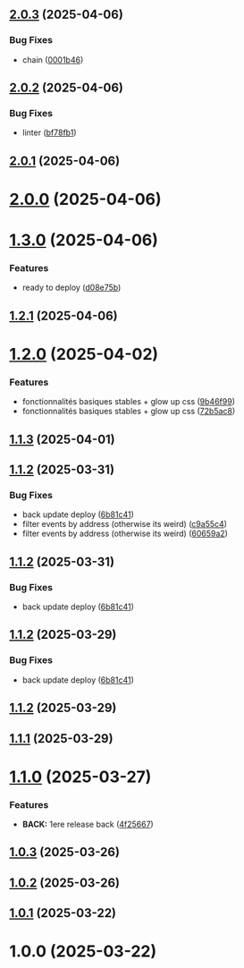 ## [2.0.3](https://github.com/CestVianney/tresorboost/compare/v2.0.2...v2.0.3) (2025-04-06)


### Bug Fixes

* chain ([0001b46](https://github.com/CestVianney/tresorboost/commit/0001b46d6b3d061c652737c365ed206977ff772f))

## [2.0.2](https://github.com/CestVianney/tresorboost/compare/v2.0.1...v2.0.2) (2025-04-06)


### Bug Fixes

* linter ([bf78fb1](https://github.com/CestVianney/tresorboost/commit/bf78fb1d8f375bfd2de43aa3524406e631d8dbd3))

## [2.0.1](https://github.com/CestVianney/tresorboost/compare/v2.0.0...v2.0.1) (2025-04-06)

# [2.0.0](https://github.com/CestVianney/tresorboost/compare/v1.3.0...v2.0.0) (2025-04-06)

# [1.3.0](https://github.com/CestVianney/tresorboost/compare/v1.2.1...v1.3.0) (2025-04-06)


### Features

* ready to deploy ([d08e75b](https://github.com/CestVianney/tresorboost/commit/d08e75b91beba4d45614d28792375e1b828a6691))

## [1.2.1](https://github.com/CestVianney/tresorboost/compare/v1.2.0...v1.2.1) (2025-04-06)

# [1.2.0](https://github.com/CestVianney/tresorboost/compare/v1.1.3...v1.2.0) (2025-04-02)


### Features

* fonctionnalités basiques stables + glow up css ([9b46f99](https://github.com/CestVianney/tresorboost/commit/9b46f997a979d6fdf6336cb33db8eb336d414f8f))
* fonctionnalités basiques stables + glow up css ([72b5ac8](https://github.com/CestVianney/tresorboost/commit/72b5ac8be3e770b28ec6d9cfe9739a4d4b556031))

## [1.1.3](https://github.com/CestVianney/tresorboost/compare/v1.1.2...v1.1.3) (2025-04-01)

## [1.1.2](https://github.com/CestVianney/tresorboost/compare/v1.1.1...v1.1.2) (2025-03-31)


### Bug Fixes

* back update deploy ([6b81c41](https://github.com/CestVianney/tresorboost/commit/6b81c41901e2d5e809c6e28f3b830fed95c4662a))
* filter events by address (otherwise its weird) ([c9a55c4](https://github.com/CestVianney/tresorboost/commit/c9a55c410dcd587ec8258b0b0b443577afa53e5a))
* filter events by address (otherwise its weird) ([60659a2](https://github.com/CestVianney/tresorboost/commit/60659a25f9de23e5f0e1d7a0bb79e58acf1a3c57))

## [1.1.2](https://github.com/CestVianney/tresorboost/compare/v1.1.1...v1.1.2) (2025-03-31)


### Bug Fixes

* back update deploy ([6b81c41](https://github.com/CestVianney/tresorboost/commit/6b81c41901e2d5e809c6e28f3b830fed95c4662a))

## [1.1.2](https://github.com/CestVianney/tresorboost/compare/v1.1.1...v1.1.2) (2025-03-29)


### Bug Fixes

* back update deploy ([6b81c41](https://github.com/CestVianney/tresorboost/commit/6b81c41901e2d5e809c6e28f3b830fed95c4662a))

## [1.1.2](https://github.com/CestVianney/tresorboost/compare/v1.1.1...v1.1.2) (2025-03-29)

## [1.1.1](https://github.com/CestVianney/tresorboost/compare/v1.1.0...v1.1.1) (2025-03-29)

# [1.1.0](https://github.com/CestVianney/tresorboost/compare/v1.0.3...v1.1.0) (2025-03-27)


### Features

* **BACK:** 1ere release back ([4f25667](https://github.com/CestVianney/tresorboost/commit/4f2566763506b282d5a59f38a98969a33368d872))

## [1.0.3](https://github.com/CestVianney/tresorboost/compare/v1.0.2...v1.0.3) (2025-03-26)

## [1.0.2](https://github.com/CestVianney/tresorboost/compare/v1.0.1...v1.0.2) (2025-03-26)

## [1.0.1](https://github.com/CestVianney/tresorboost/compare/v1.0.0...v1.0.1) (2025-03-22)

# 1.0.0 (2025-03-22)

